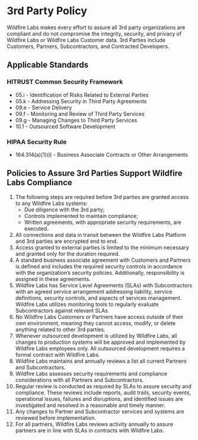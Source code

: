 # 3rd Party Policy

Wildfire Labs makes every effort to assure all 3rd party organizations are compliant and do not compromise the integrity, security, and privacy of Wildfire Labs or Wildfire Labs Customer data. 3rd Parties include Customers, Partners, Subcontractors, and Contracted Developers.

## **Applicable Standards**

### **HITRUST Common Security Framework**

* 05.i - Identification of Risks Related to External Parties
* 05.k - Addressing Security in Third Party Agreements
* 09.e - Service Delivery
* 09.f - Monitoring and Review of Third Party Services
* 09.g - Managing Changes to Third Party Services
* 10.1 - Outsourced Software Development

### **HIPAA Security Rule**

* 164.314\(a\)\(1\)\(i\) - Business Associate Contracts or Other Arrangements

## **Policies to Assure 3rd Parties Support Wildfire Labs Compliance**

1. The following steps are required before 3rd parties are granted access to any Wildfire Labs systems:
   * Due diligence with the 3rd party;
   * Controls implemented to maintain compliance;
   * Written agreements, with appropriate security requirements, are executed.
2. All connections and data in transit between the Wildfire Labs Platform and 3rd parties are encrypted end to end.
3. Access granted to external parties is limited to the minimum necessary and granted only for the duration required.
4. A standard business associate agreement with Customers and Partners is defined and includes the required security controls in accordance with the organization’s security policies. Additionally, responsibility is assigned in these agreements.
5. Wildfire Labs has Service Level Agreements \(SLAs\) with Subcontractors with an agreed service arrangement addressing liability, service definitions, security controls, and aspects of services management. Wildfire Labs utilizes monitoring tools to regularly evaluate Subcontractors against relevant SLAs.
6. No Wildfire Labs Customers or Partners have access outside of their own environment, meaning they cannot access, modify, or delete anything related to other 3rd parties.
7. Whenever outsourced development is utilized by Wildfire Labs, all changes to production systems will be approved and implemented by Wildfire Labs employees only. All outsourced development requires a formal contract with Wildfire Labs.
8. Wildfire Labs maintains and annually reviews a list all current Partners and Subcontractors.
9. Wildfire Labs assesses security requirements and compliance considerations with all Partners and Subcontractors.
10. Regular review is conducted as required by SLAs to assure security and compliance. These reviews include reports, audit trails, security events, operational issues, failures and disruptions, and identified issues are investigated and resolved in a reasonable and timely manner.
11. Any changes to Partner and Subcontractor services and systems are reviewed before implementation.
12. For all partners, Wildfire Labs reviews activity annually to assure partners are in line with SLAs in contracts with Wildfire Labs.

